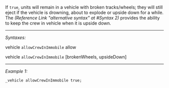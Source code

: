 If `true`, units will remain in a vehicle with broken tracks/wheels; they will still eject if the vehicle is drowning, about to explode or upside down for a while.
The *(Reference Link "alternative syntax" at #Syntax 2)* provides the ability to keep the crew in vehicle when it is upside down.


---
*Syntaxes:*

vehicle `allowCrewInImmobile` allow

vehicle `allowCrewInImmobile` [brokenWheels, upsideDown]

---
*Example 1:*

```sqf
_vehicle allowCrewInImmobile true;
```